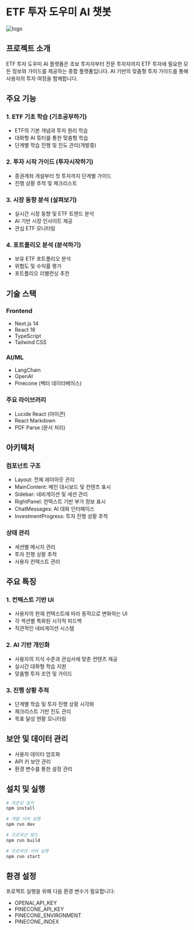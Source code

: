 # ETF 투자 도우미 AI 챗봇
![logo](https://github.com/leehee16/etfy/issues/1#issuecomment-2556013493)
## 프로젝트 소개
ETF 투자 도우미 AI 플랫폼은 초보 투자자부터 전문 투자자까지 ETF 투자에 필요한 모든 정보와 가이드를 제공하는 종합 플랫폼입니다. AI 기반의 맞춤형 투자 가이드를 통해 사용자의 투자 여정을 함께합니다.

## 주요 기능

### 1. ETF 기초 학습 (기초공부하기)
- ETF의 기본 개념과 투자 원리 학습
- 대화형 AI 튜터를 통한 맞춤형 학습
- 단계별 학습 진행 및 진도 관리(개발중)

### 2. 투자 시작 가이드 (투자시작하기)
- 증권계좌 개설부터 첫 투자까지 단계별 가이드
- 진행 상황 추적 및 체크리스트

### 3. 시장 동향 분석 (살펴보기)
- 실시간 시장 동향 및 ETF 트렌드 분석
- AI 기반 시장 인사이트 제공
- 관심 ETF 모니터링

### 4. 포트폴리오 분석 (분석하기)
- 보유 ETF 포트폴리오 분석
- 위험도 및 수익률 평가
- 포트폴리오 리밸런싱 추천

## 기술 스택

### Frontend
- Next.js 14
- React 18
- TypeScript
- Tailwind CSS

### AI/ML
- LangChain
- OpenAI
- Pinecone (벡터 데이터베이스)

### 주요 라이브러리
- Lucide React (아이콘)
- React Markdown
- PDF Parse (문서 처리)

## 아키텍처

### 컴포넌트 구조
- Layout: 전체 레이아웃 관리
- MainContent: 메인 대시보드 및 컨텐츠 표시
- Sidebar: 네비게이션 및 세션 관리
- RightPanel: 컨텍스트 기반 부가 정보 표시
- ChatMessages: AI 대화 인터페이스
- InvestmentProgress: 투자 진행 상황 추적

### 상태 관리
- 세션별 메시지 관리
- 투자 진행 상황 추적
- 사용자 컨텍스트 관리

## 주요 특징

### 1. 컨텍스트 기반 UI
- 사용자의 현재 컨텍스트에 따라 동적으로 변화하는 UI
- 각 섹션별 특화된 시각적 피드백
- 직관적인 네비게이션 시스템

### 2. AI 기반 개인화
- 사용자의 지식 수준과 관심사에 맞춘 컨텐츠 제공
- 실시간 대화형 학습 지원
- 맞춤형 투자 조언 및 가이드

### 3. 진행 상황 추적
- 단계별 학습 및 투자 진행 상황 시각화
- 체크리스트 기반 진도 관리
- 목표 달성 현황 모니터링

## 보안 및 데이터 관리
- 사용자 데이터 암호화
- API 키 보안 관리
- 환경 변수를 통한 설정 관리

## 설치 및 실행

```bash
# 의존성 설치
npm install

# 개발 서버 실행
npm run dev

# 프로덕션 빌드
npm run build

# 프로덕션 서버 실행
npm run start
```

## 환경 설정
프로젝트 실행을 위해 다음 환경 변수가 필요합니다:
- OPENAI_API_KEY
- PINECONE_API_KEY
- PINECONE_ENVIRONMENT
- PINECONE_INDEX

